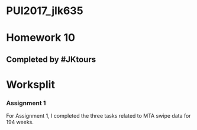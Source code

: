 # PUI2017_jlk635

# Homework 10

## Completed by #JKtours

# Worksplit

### Assignment 1
For Assignment 1, I completed the three tasks related to MTA swipe data for 194 weeks.



